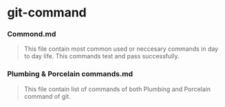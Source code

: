 # git-command


### Commond.md
> This file contain most common used or neccesary commands in day to day life.
> This commands test and pass successfully.


### Plumbing & Porcelain commands.md
> This file contain list of commands of both Plumbing and Porcelain command of git.
